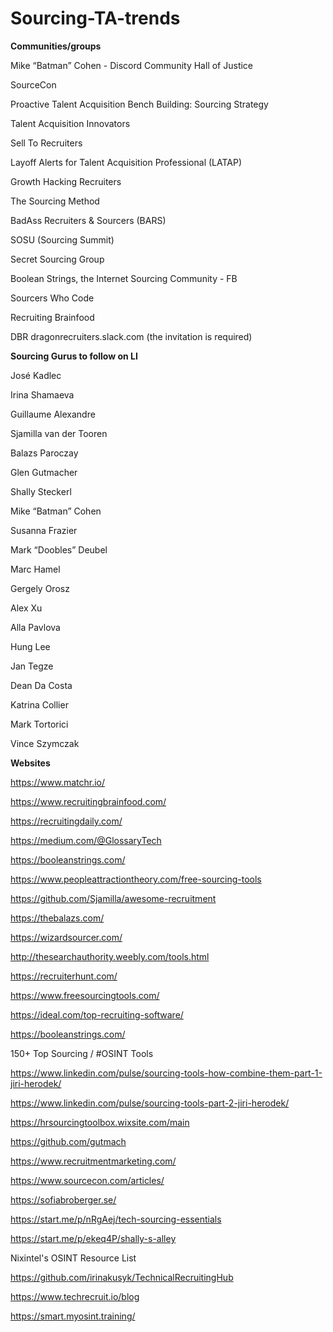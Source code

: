 # Sourcing-TA-trends

**Communities/groups**

Mike “Batman” Cohen - Discord Community Hall of Justice 

SourceCon

Proactive Talent Acquisition Bench Building: Sourcing Strategy

Talent Acquisition Innovators

Sell To Recruiters

Layoff Alerts for Talent Acquisition Professional (LATAP)

Growth Hacking Recruiters

The Sourcing Method

BadAss Recruiters & Sourcers (BARS)

SOSU (Sourcing Summit)

Secret Sourcing Group

Boolean Strings, the Internet Sourcing Community - FB

Sourcers Who Code

Recruiting Brainfood

DBR dragonrecruiters.slack.com (the invitation is required)

**Sourcing Gurus to follow on LI**

José Kadlec

Irina Shamaeva

Guillaume Alexandre 

Sjamilla van der Tooren

Balazs Paroczay

Glen Gutmacher

Shally Steckerl

Mike “Batman” Cohen

Susanna Frazier 

Mark “Doobles” Deubel

Marc Hamel

Gergely Orosz

Alex Xu 

Alla Pavlova

Hung Lee

Jan Tegze 

Dean Da Costa 

Katrina Collier

Mark Tortorici

Vince Szymczak


**Websites**

https://www.matchr.io/

https://www.recruitingbrainfood.com/

https://recruitingdaily.com/

https://medium.com/@GlossaryTech

https://booleanstrings.com/

https://www.peopleattractiontheory.com/free-sourcing-tools

https://github.com/Sjamilla/awesome-recruitment

https://thebalazs.com/

https://wizardsourcer.com/

http://thesearchauthority.weebly.com/tools.html

https://recruiterhunt.com/

https://www.freesourcingtools.com/

https://ideal.com/top-recruiting-software/

https://booleanstrings.com/

150+ Top Sourcing / #OSINT Tools

https://www.linkedin.com/pulse/sourcing-tools-how-combine-them-part-1-jiri-herodek/

https://www.linkedin.com/pulse/sourcing-tools-part-2-jiri-herodek/

https://hrsourcingtoolbox.wixsite.com/main

https://github.com/gutmach

https://www.recruitmentmarketing.com/

https://www.sourcecon.com/articles/

https://sofiabroberger.se/

https://start.me/p/nRgAej/tech-sourcing-essentials

https://start.me/p/ekeq4P/shally-s-alley

Nixintel's OSINT Resource List

https://github.com/irinakusyk/TechnicalRecruitingHub

https://www.techrecruit.io/blog

https://smart.myosint.training/
